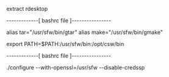 extract rdesktop

-------------[ bashrc file ]----------------


alias tar="/usr/sfw/bin/gtar"
alias make="/usr/sfw/bin/gmake"


export PATH=$PATH:/usr/sfw/bin:/opt/csw/bin


-------------[ bashrc file ]----------------

./configure  --with-openssl=/usr/sfw --disable-credssp 
